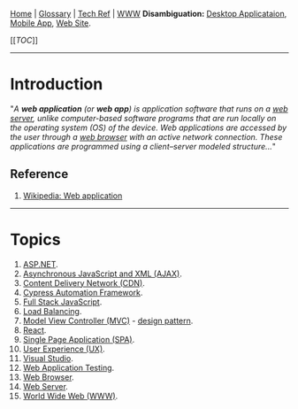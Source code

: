 [Home](/Slalom-LLC/Slalom-Consulting) | [Glossary](/Glossary) | [Tech Ref](/Tech-Ref) | [WWW](/Tech-Ref/WWW-\(World-Wide-Web\))
**Disambiguation:** [Desktop Applicataion](/Tech-Ref/Software-Development/UX-\(User-Experience\)/Desktop-Applicataion), [Mobile App](/Tech-Ref/Software-Development/UX-\(User-Experience\)/Mobile-App-\(Mobile-Application\)), [Web Site](/Tech-Ref/WWW-\(World-Wide-Web\)/Web-Site).

[[_TOC_]]

---
# Introduction
"_A ***web application*** (or ***web app***) is application software that runs on a [web server](/Tech-Ref/WWW-\(World-Wide-Web\)/Web-Server), unlike computer-based software programs that are run locally on the operating system (OS) of the device. Web applications are accessed by the user through a [web browser](/Tech-Ref/WWW-\(World-Wide-Web\)/Web-Browser) with an active network connection. These applications are programmed using a client–server modeled structure..._"

## Reference
1. [Wikipedia: Web application](https://en.wikipedia.org/wiki/Web_application)

---
# Topics
1. [ASP.NET](/Tech-Ref/Software-Development/NET-Framework/ASP.NET).
1. [Asynchronous JavaScript and XML (AJAX)](/Tech-Ref/WWW-\(World-Wide-Web\)/AJAX-\(Asynchronous-JavaScript-and-XML\)).
1. [Content Delivery Network (CDN)](/Tech-Ref/Software-Development/CDN-\(Content-Delivery-Network\)).
1. [Cypress Automation Framework](/Tech-Ref/Software-Development/JavaScript/Node.js/Cypress-Automation-Framework).
1. [Full Stack JavaScript](/Tech-Ref/Software-Development/JavaScript/Full-Stack-JavaScript).
1. [Load Balancing](/Tech-Ref/Software-Development/Load-Balancing).
1. [Model View Controller (MVC)](/Tech-Ref/Software-Development/Software-Design-Pattern/MVC-\(Model-View-Controller\)) - [design pattern](/Tech-Ref/Software-Development/Software-Design-Pattern).
1. [React](/Tech-Ref/Software-Development/JavaScript/React).
1. [Single Page Application (SPA)](/Tech-Ref/WWW-\(World-Wide-Web\)/Web-Application/SPA-\(Single-Page-Application\)).
1. [User Experience (UX)](/Tech-Ref/Software-Development/UX-\(User-Experience\)).
1. [Visual Studio](/Tech-Ref/Microsoft/Visual-Studio).
1. [Web Application Testing](/Tech-Ref/Software-Development/QE-\(Quality-Engineering\)/Web-Application-Testing).
1. [Web Browser](/Tech-Ref/WWW-\(World-Wide-Web\)/Web-Browser).
1. [Web Server](/Tech-Ref/WWW-\(World-Wide-Web\)/Web-Server).
1. [World Wide Web (WWW)](/Tech-Ref/WWW-\(World-Wide-Web\)).
